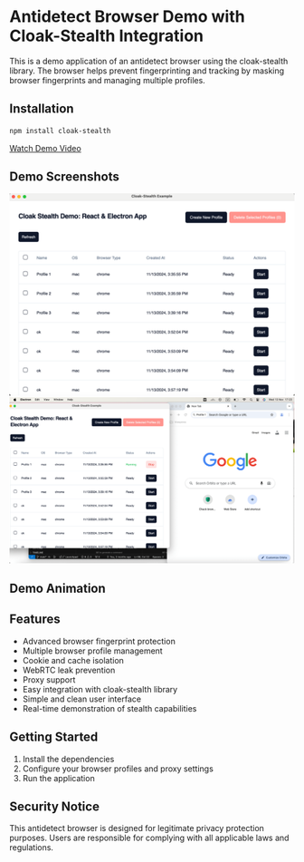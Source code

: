 # Antidetect Browser Demo with Cloak-Stealth Integration

This is a demo application of an antidetect browser using the cloak-stealth library. The browser helps prevent fingerprinting and tracking by masking browser fingerprints and managing multiple profiles.

## Installation

```bash
npm install cloak-stealth
```

[Watch Demo Video](https://www.youtube.com/watch?v=GPwgbju9_P4)


## Demo Screenshots

![App Screenshot 1](assets/imgs/app1.png)
![App Screenshot 2](assets/imgs/app2.png)

## Demo Animation


## Features

- Advanced browser fingerprint protection
- Multiple browser profile management
- Cookie and cache isolation
- WebRTC leak prevention
- Proxy support
- Easy integration with cloak-stealth library
- Simple and clean user interface
- Real-time demonstration of stealth capabilities

## Getting Started

1. Install the dependencies
2. Configure your browser profiles and proxy settings
3. Run the application

## Security Notice

This antidetect browser is designed for legitimate privacy protection purposes. Users are responsible for complying with all applicable laws and regulations.
